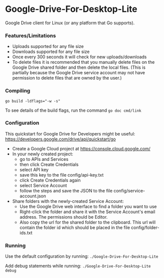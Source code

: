 # Google-Drive-For-Desktop-Lite
Google Drive client for Linux (or any platform that Go supports).

### Features/Limitations
* Uploads supported for any file size
* Downloads supported for any file size
* Once every 300 seconds it will check for new uploads/downloads
* To delete files it is recommended that you manually delete files on the Google Drive shared folder and then delete the local files. (This is partially because the Google Drive service account may not have permission to delete files that are owned by the user.)

### Compiling
```go build -ldflags="-w -s"```

To see details of the build flags, run the command ```go doc cmd/link```

### Configuration
This quickstart for Google Drive for Developers might be useful: https://developers.google.com/drive/api/quickstart/go
* Create a Google Cloud project at https://console.cloud.google.com/
* In your newly created project:
  * go to APIs and Services
  * then click Create Credentials
  * select API key
  * save this key to the file config/api-key.txt
  * click Create Credentials again
  * select Service Account
  * follow the steps and save the JSON to the file config/service-account.json
* Share folders with the newly-created Service Account:
  * Use the Google Drive web interface to find a folder you want to use
  * Right-click the folder and share it with the Service Account's email address. The permissions should be Editor.
  * Also copy the url for the shared folder to the clipboard. This url will contain the folder id which should be placed in the file config/folder-ids.txt

### Running
Use the default configuration by running: ```./Google-Drive-For-Desktop-Lite```

Add debug statements while running: ```./Google-Drive-For-Desktop-Lite debug```
